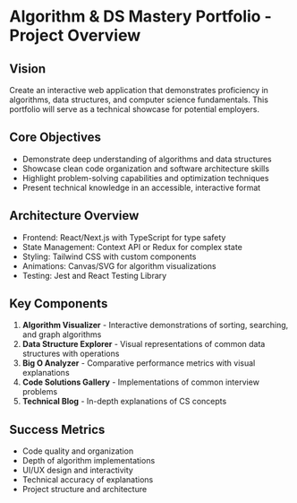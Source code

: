 # Algorithm & DS Mastery Portfolio - Project Overview

## Vision
Create an interactive web application that demonstrates proficiency in algorithms, data structures, and computer science fundamentals. This portfolio will serve as a technical showcase for potential employers.

## Core Objectives
- Demonstrate deep understanding of algorithms and data structures
- Showcase clean code organization and software architecture skills
- Highlight problem-solving capabilities and optimization techniques
- Present technical knowledge in an accessible, interactive format

## Architecture Overview
- Frontend: React/Next.js with TypeScript for type safety
- State Management: Context API or Redux for complex state
- Styling: Tailwind CSS with custom components
- Animations: Canvas/SVG for algorithm visualizations
- Testing: Jest and React Testing Library

## Key Components
1. **Algorithm Visualizer** - Interactive demonstrations of sorting, searching, and graph algorithms
2. **Data Structure Explorer** - Visual representations of common data structures with operations
3. **Big O Analyzer** - Comparative performance metrics with visual explanations
4. **Code Solutions Gallery** - Implementations of common interview problems
5. **Technical Blog** - In-depth explanations of CS concepts

## Success Metrics
- Code quality and organization
- Depth of algorithm implementations
- UI/UX design and interactivity
- Technical accuracy of explanations
- Project structure and architecture
